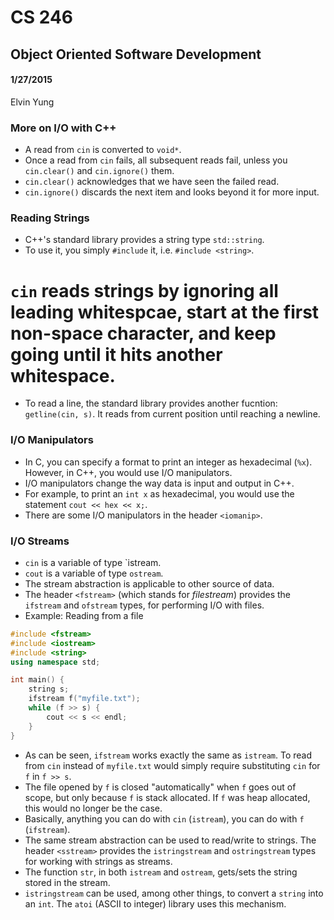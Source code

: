 # CS 246
## Object Oriented Software Development
#### 1/27/2015
Elvin Yung

### More on I/O with C++
* A read from `cin` is converted to `void*`.
* Once a read from `cin` fails, all subsequent reads fail, unless you `cin.clear()` and `cin.ignore()` them.
* `cin.clear()` acknowledges that we have seen the failed read.
* `cin.ignore()` discards the next item and looks beyond it for more input.

### Reading Strings
* C++'s standard library provides a string type `std::string`. 
* To use it, you simply `#include` it, i.e. `#include <string>`.
# `cin` reads strings by ignoring all leading whitespcae, start at the first non-space character, and keep going until it hits another whitespace.
* To read a line, the standard library provides another fucntion: `getline(cin, s)`. It reads from current position until reaching a newline.

### I/O Manipulators
* In C, you can specify a format to print an integer as hexadecimal (`%x`). However, in C++, you would use I/O manipulators.
* I/O manipulators change the way data is input and output in C++.
* For example, to print an `int x` as hexadecimal, you would use the statement `cout << hex << x;`.
* There are some I/O manipulators in the header `<iomanip>`. 

### I/O Streams
* `cin` is a variable of type `istream.
* `cout` is a variable of type `ostream`.
* The stream abstraction is applicable to other source of data.
* The header `<fstream>` (which stands for *filestream*) provides the `ifstream` and `ofstream` types, for performing I/O with files.
* Example: Reading from a file

```c++
#include <fstream>
#include <iostream>
#include <string>
using namespace std;

int main() {
    string s;
    ifstream f("myfile.txt");
    while (f >> s) {
        cout << s << endl;
    }
}
```

* As can be seen, `ifstream` works exactly the same as `istream`. To read from `cin` instead of `myfile.txt` would simply require substituting `cin` for `f` in `f >> s`.
* The file opened by `f` is closed "automatically" when `f` goes out of scope, but only because `f` is stack allocated. If `f` was heap allocated, this would no longer be the case.
* Basically, anything you can do with `cin` (`istream`), you can do with `f` (`ifstream`).
* The same stream abstraction can be used to read/write to strings. The header `<sstream>` provides the `istringstream` and `ostringstream` types for working with strings as streams.
* The function `str`, in both `istream` and `ostream`, gets/sets the string stored in the stream.
* `istringstream` can be used, among other things, to convert a `string` into an `int`. The `atoi` (ASCII to integer) library uses this mechanism.


